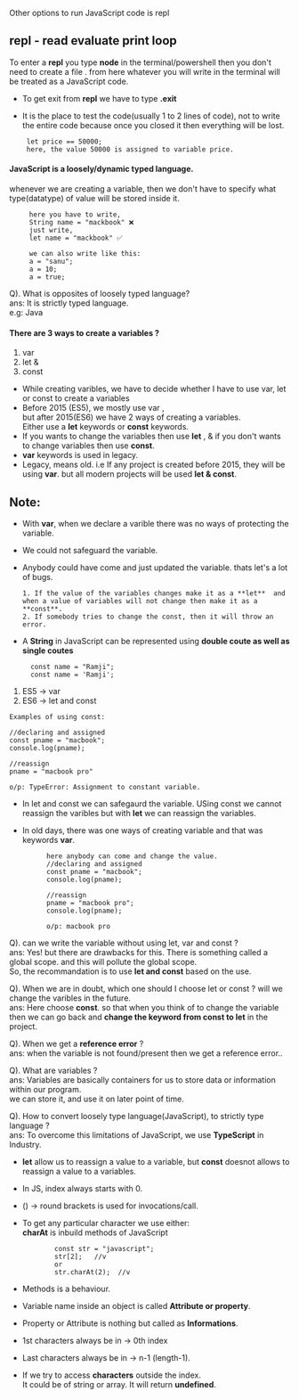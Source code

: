 Other options to run JavaScript code is repl

## repl - read evaluate print loop
To enter a **repl** you type **node** in the terminal/powershell then you don't need to create a file . from here whatever you will write in the terminal will be treated as a JavaScript code.
- To get exit from **repl** we have to type **.exit**
- It is the place to test the code(usually 1 to 2 lines of code), not to write the entire code because once you closed it then everything will be lost.
       
       let price == 50000;
       here, the value 50000 is assigned to variable price.

#### JavaScript is a loosely/dynamic typed language.
whenever we are creating a variable, then we don't have to specify what type(datatype) of value will be stored inside it.

         here you have to write,
         String name = "mackbook" ❌
         just write,
         let name = "mackbook" ✅

         we can also write like this:
         a = "sanu";
         a = 10;
         a = true;

Q). What is opposites of loosely typed language? <br>
ans: It is strictly typed language. <br> e.g: Java


#### There are 3 ways to create a variables ?
1. var
2. let &
3. const

- While creating varibles, we have to decide whether I have to use var, let or const to create a variables
- Before 2015 (ES5), we mostly use var , <br> but after 2015(ES6) we have 2 ways of creating a variables.<br> Either use a **let** keywords or **const** keywords.
- If you wants to change the variables then use **let** , & if you don't wants to change variables then use **const**.
- **var** keywords is used in legacy.
- Legacy, means old. i.e If any project is created before 2015, they will be using **var**. but all modern projects will be used **let & const**.

## Note: 
- With **var**, when we declare a varible there was no ways of protecting the variable. 
- We could not safeguard the variable. 
- Anybody could have come and just updated the variable. thats let's a lot of bugs.



      1. If the value of the variables changes make it as a **let**  and when a value of variables will not change then make it as a **const**.
      2. If somebody tries to change the const, then it will throw an error.

- A **String** in JavaScript can be represented using **double coute as well as single coutes**
        
        const name = "Ramji";
        const name = 'Ramji';

1. ES5 -> var
2. ES6 -> let and const

```
Examples of using const:

//declaring and assigned
const pname = "macbook";
console.log(pname);

//reassign
pname = "macbook pro"

o/p: TypeError: Assignment to constant variable.
```

- In let and const we can safegaurd the variable. USing const we cannot reassign the varibles but with **let** we can reassign the variables.
- In old days, there was one ways of creating variable and that was keywords **var**. 
  
            here anybody can come and change the value.
            //declaring and assigned
            const pname = "macbook";
            console.log(pname);

            //reassign
            pname = "macbook pro";
            console.log(pname);

            o/p: macbook pro


Q). can we write the variable without using let, var and const ? <br>
ans: Yes! but there are drawbacks for this. There is something called a global scope. and this will pollute the global scope. <br>
So, the recommandation is to use **let and const** based on the use.


Q). When we are in doubt, which one should I choose let or const ? will we change the varibles in the future. <br>
ans: Here choose **const**. so that when you think of to change the variable then we can go back and **change the keyword from const to let** in the project.


Q). When we get a **reference error** ? <br>
ans: when the variable is not found/present then we get a reference error..


Q). What are variables ? <br>
ans: Variables are basically containers for us to store data or information within our program. <br>
we can store  it, and use it on later point of time.

Q). How to convert loosely type language(JavaScript), to strictly type language ? <br>
ans: To overcome this limitations of JavaScript, we use **TypeScript** in Industry.


- **let** allow us to reassign a value to a variable, but **const** doesnot allows to reassign a value to a variables.

- In JS, index always starts with 0.

- () -> round brackets is used for invocations/call.

- To get any particular character we use either:
<br>  **charAt**  is inbuild methods of JavaScript     

              const str = "javascript";
              str[2];   //v
              or 
              str.charAt(2);  //v



- Methods is a behaviour.
  
- Variable name inside an object is called **Attribute or property**.
- Property or Attribute is nothing but called as **Informations**.
  
- 1st characters always be in ->  0th index
- Last characters always be in -> n-1 (length-1).

- If we try to access **characters** outside the index. <br> It could be of string or array. It will return **undefined**.

